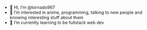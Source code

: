- 👋 Hi, I’m @tornado967
- 👀 I’m interested in anime, programming, talking to new people and knowing interesting stuff about them
- 🌱 I’m currently learning to be fullstack web dev

<!---
tornado967/tornado967 is a ✨ special ✨ repository because its `README.md` (this file) appears on your GitHub profile.
You can click the Preview link to take a look at your changes.
--->
